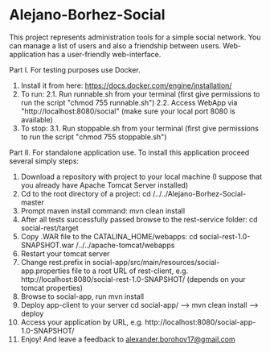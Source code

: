 # Alejano-Borhez-Social
This project represents administration tools for a simple social network.
You can manage a list of users and also a friendship between users.
Web-application has a user-friendly web-interface.

Part I.
For testing purposes use Docker.
1. Install it from here: https://docs.docker.com/engine/installation/
2. To run:
     2.1. Run runnable.sh from your terminal (first give permissions to run the script "chmod 755 runnable.sh")
     2.2. Access WebApp via "http://localhost:8080/social" (make sure your local port 8080 is available)
3. To stop:
     3.1. Run stoppable.sh from your terminal (first give permissions to run the script "chmod 755 stoppable.sh")

Part II.
For standalone application use.
To install this application proceed several simply steps:

1. Download a repository with project to your local machine 
   (I suppose that you already have Apache Tomcat Server installed)
2. Cd to the root directory of a project: cd /../../Alejano-Borhez-Social-master
3. Prompt maven install command: mvn clean install
4. After all tests successfully passed browse to the rest-service folder: cd social-rest/target
5. Copy .WAR file to the CATALINA_HOME/webapps: cd social-rest-1.0-SNAPSHOT.war /../../apache-tomcat/webapps
6. Restart your tomcat server
7. Change rest.prefix in social-app/src/main/resources/social-app.properties file to a root URL of rest-client, e.g. http://localhost:8080/social-rest-1.0-SNAPSHOT/ (depends on your tomcat properties)
8. Browse to social-app, run mvn install
9. Deploy app-client to your server cd social-app/ --> mvn clean install --> deploy
10. Access your application by URL, e.g. http://localhost:8080/social-app-1.0-SNAPSHOT/
11. Enjoy! And leave a feedback to alexander.borohov17@gmail.com
